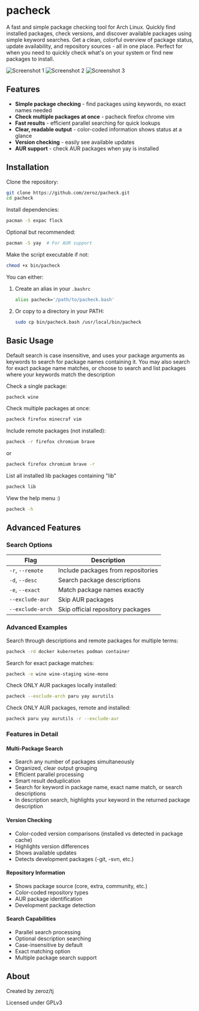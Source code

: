 # pacheck

A fast and simple package checking tool for Arch Linux. Quickly find installed packages, check versions, and discover available packages using simple keyword searches. Get a clean, colorful overview of package status, update availability, and repository sources - all in one place. Perfect for when you need to quickly check what's on your system or find new packages to install.

![Screenshot 1](screenshots/1.png)
![Screenshot 2](screenshots/2.png)
![Screenshot 3](screenshots/3.png)

## Features

- **Simple package checking** - find packages using keywords, no exact names needed
- **Check multiple packages at once** - pacheck firefox chrome vim
- **Fast results** - efficient parallel searching for quick lookups
- **Clear, readable output** - color-coded information shows status at a glance
- **Version checking** - easily see available updates
- **AUR support** - check AUR packages when yay is installed

## Installation

Clone the repository:
```bash
git clone https://github.com/zeroz/pacheck.git
cd pacheck
```

Install dependencies:
```bash
pacman -S expac flock
```

Optional but recommended:
```bash
pacman -S yay  # For AUR support
```

Make the script executable if not:
```bash
chmod +x bin/pacheck
```

You can either:
1. Create an alias in your `.bashrc`
   ```bash
   alias pacheck='/path/to/pacheck.bash'
   ```
   
2. Or copy to a directory in your PATH:
   ```bash
   sudo cp bin/pacheck.bash /usr/local/bin/pacheck
   ```

## Basic Usage
Default search is case insensitive, and uses your package arguments as keywords to search for package names containing it.
You may also search for exact package name matches, or choose to search and list packages where your keywords match the description


Check a single package:
```bash
pacheck wine
```

Check multiple packages at once:
```bash
pacheck firefox minecraf vim
```


Include remote packages (not installed):
```bash
pacheck -r firefox chromium brave
```
or 
```bash
pacheck firefox chromium brave -r
```

List all installed lib packages containing "lib"
```bash
pacheck lib
```

View the help menu :)
```bash
pacheck -h
```


## Advanced Features

### Search Options

| Flag | Description |
|------|-------------|
| `-r`, `--remote` | Include packages from repositories |
| `-d`, `--desc` | Search package descriptions |
| `-e`, `--exact` | Match package names exactly |
| `--exclude-aur` | Skip AUR packages |
| `--exclude-arch` | Skip official repository packages |

### Advanced Examples

Search through descriptions and remote packages for multiple terms:
```bash
pacheck -rd docker kubernetes podman container
```

Search for exact package matches:
```bash
pacheck -e wine wine-staging wine-mono
```

Check ONLY AUR packages locally installed:
```bash
pacheck --exclude-arch paru yay aurutils
```

Check ONLY AUR packages, remote and installed:
```bash
pacheck paru yay aurutils -r --exclude-aur
```

### Features in Detail

#### Multi-Package Search
- Search any number of packages simultaneously
- Organized, clear output grouping
- Efficient parallel processing
- Smart result deduplication
- Search for keyword in package name, exact name match, or search descriptions
- In description search, highlights your keyword in the returned package description

#### Version Checking
- Color-coded version comparisons (installed vs detected in package cache)
- Highlights version differences
- Shows available updates
- Detects development packages (-git, -svn, etc.)

#### Repository Information
- Shows package source (core, extra, community, etc.)
- Color-coded repository types
- AUR package identification
- Development package detection

#### Search Capabilities
- Parallel search processing
- Optional description searching
- Case-insensitive by default
- Exact matching option
- Multiple package search support

## About

Created by zeroz/tj

Licensed under GPLv3
